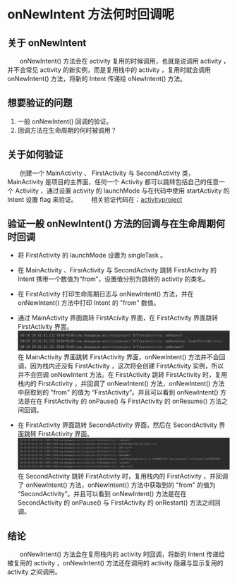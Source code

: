 # onNewIntent 方法何时回调呢

## 关于 onNewIntent
　　onNewIntent() 方法会在 activity 复用的时候调用，也就是说调用 activity ，并不会常见 activity 的新实例，而是复用栈中的 activity ，复用时就会调用 onNewIntent() 方法，将新的 Intent 传递给 oNewIntent() 方法。

## 想要验证的问题
1. 一般 onNewIntent() 回调的验证。
2. 回调方法在生命周期的何时被调用？

## 关于如何验证
　　创建一个 MainActivity 、 FirstActivity 与 SecondActivity 类，MainActivity 是项目的主界面，任何一个 Activity 都可以跳转包括自己的任意一个 Activiity ，通过设置 activity 的 launchMode 与在代码中使用 startActivity 的 Intent 设置 flag 来验证。
　　相关验证代码在：[activityproject](https://github.com/ZhangMiao147/ArticleProject/tree/master/activityproject)

## 验证一般 onNewIntent() 方法的回调与在生命周期何时回调
* 将 FirstActivity 的 launchMode 设置为 singleTask 。
* 在 MainActivity 、FirsrActivity 与 SecondActivity 跳转 FirstActivity 的 Intent 携带一个数值为“from”，设置值分别为跳转的 activity 的类名。
* 在 FirstActivity 打印生命周期日志与 onNewIntent() 方法，并在 onNewIntent() 方法中打印 Intent 的 "from" 数值。
* 通过 MainActivity 界面跳转 FirstAcivity 界面，在 FirstActivity 界面跳转 FirstActivity 界面。
![](onNewIntent方法的一般回调.png)
　　在 MainActivity 界面跳转 FirstActivity 界面，onNewIntent() 方法并不会回调，因为栈内还没有 FirstActivity ，这次将会创建 FirstActivity 实例，所以并不会回调 onNewIntent 方法。在 FirstActivity 跳转 FirstActivity 时，复用栈内的 FirstActivity ，并回调了 onNewIntent() 方法，onNewIntent() 方法中获取到的 "from" 的值为 “FirstActivity”。并且可以看到 onNewIntent() 方法是在在 FirstActivity 的 onPause() 与 FirstActivity 的 onResume() 方法之间回调。

* 在 FirstActivity 界面跳转 SecondActivity 界面，然后在 SecondActivity 界面跳转 FirstActivity 界面。
![](onNewIntent方法的一般回调2.png)
　　在 SecondActivity 跳转 FirstActivity 时，复用栈内的 FirstActivity ，并回调了 onNewIntent() 方法，onNewIntent() 方法中获取到的 "from" 的值为 “SecondActivity”。并且可以看到 onNewIntent() 方法是在在 SecondActivity 的 onPause() 与 FirstActivity 的 onRestart() 方法之间回调。

## 结论
　　onNewIntent() 方法会在复用栈内的 activity 时回调，将新的 Intent 传递给被复用的 activity ，onNewIntent() 方法还在调用的 activity 隐藏与显示复用的 activity 之间调用。
